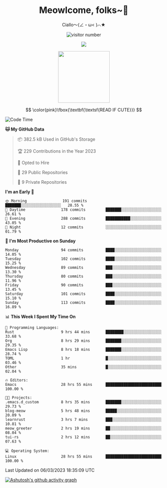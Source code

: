 <div align="center">
  <h1>Meowlcome, folks~👋</h1>
  <p>Ciallo～(∠・ω< )⌒★</p>
</div>

<p align="center">
  <img src="https://count.getloli.com/get/@Ziqi-Yang?theme=rule34" alt="visitor number" />
</p>

<p align="center">
  <img src="https://skillicons.dev/icons?i=rust,c,py,flutter,go,java,js,bash,linux,emacs" />
</p>
<p align="center">
  <img height="165" src="https://github-readme-stats.vercel.app/api?username=Ziqi-Yang&show_icons=true&include_all_commits=true&hide_border=true" />
</p>

$$
\color{pink}\fbox{\textbf{\textsf{READ IF CUTE}}}
$$

<!--START_SECTION:waka-->
![Code Time](http://img.shields.io/badge/Code%20Time-664%20hrs%2046%20mins-blue)

**🐱 My GitHub Data** 

> 📦 382.5 kB Used in GitHub's Storage 
 > 
> 🏆 229 Contributions in the Year 2023
 > 
> 💼 Opted to Hire
 > 
> 📜 29 Public Repositories 
 > 
> 🔑 9 Private Repositories 
 > 
**I'm an Early 🐤** 

```text
🌞 Morning                191 commits         ███████░░░░░░░░░░░░░░░░░░   28.55 % 
🌆 Daytime                178 commits         ███████░░░░░░░░░░░░░░░░░░   26.61 % 
🌃 Evening                288 commits         ███████████░░░░░░░░░░░░░░   43.05 % 
🌙 Night                  12 commits          ░░░░░░░░░░░░░░░░░░░░░░░░░   01.79 % 
```
📅 **I'm Most Productive on Sunday** 

```text
Monday                   94 commits          ████░░░░░░░░░░░░░░░░░░░░░   14.05 % 
Tuesday                  102 commits         ████░░░░░░░░░░░░░░░░░░░░░   15.25 % 
Wednesday                89 commits          ███░░░░░░░░░░░░░░░░░░░░░░   13.30 % 
Thursday                 80 commits          ███░░░░░░░░░░░░░░░░░░░░░░   11.96 % 
Friday                   90 commits          ███░░░░░░░░░░░░░░░░░░░░░░   13.45 % 
Saturday                 101 commits         ████░░░░░░░░░░░░░░░░░░░░░   15.10 % 
Sunday                   113 commits         ████░░░░░░░░░░░░░░░░░░░░░   16.89 % 
```


📊 **This Week I Spent My Time On** 

```text
💬 Programming Languages: 
Rust                     9 hrs 44 mins       ████████░░░░░░░░░░░░░░░░░   33.68 % 
Org                      8 hrs 29 mins       ███████░░░░░░░░░░░░░░░░░░   29.35 % 
Emacs Lisp               8 hrs 18 mins       ███████░░░░░░░░░░░░░░░░░░   28.74 % 
TOML                     1 hr                █░░░░░░░░░░░░░░░░░░░░░░░░   03.46 % 
Other                    35 mins             █░░░░░░░░░░░░░░░░░░░░░░░░   02.04 % 

🔥 Editors: 
Emacs                    28 hrs 55 mins      █████████████████████████   100.00 % 

🐱‍💻 Projects: 
.emacs.d_custom          8 hrs 35 mins       ███████░░░░░░░░░░░░░░░░░░   29.73 % 
blog-meow                5 hrs 48 mins       █████░░░░░░░░░░░░░░░░░░░░   20.09 % 
learnrust                3 hrs 7 mins        ███░░░░░░░░░░░░░░░░░░░░░░   10.81 % 
meow_greeter             2 hrs 19 mins       ██░░░░░░░░░░░░░░░░░░░░░░░   08.04 % 
tui-rs                   2 hrs 12 mins       ██░░░░░░░░░░░░░░░░░░░░░░░   07.63 % 

💻 Operating System: 
Linux                    28 hrs 55 mins      █████████████████████████   100.00 % 
```


 Last Updated on 06/03/2023 18:35:09 UTC
<!--END_SECTION:waka-->


[![Ashutosh's github activity graph](https://github-readme-activity-graph.cyclic.app/graph?username=Ziqi-Yang&theme=github)](https://github.com/ashutosh00710/github-readme-activity-graph)
